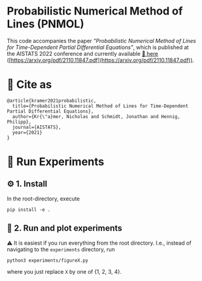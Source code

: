 # Probabilistic Numerical Method of Lines (PNMOL)

This code accompanies the paper _"Probabilistic Numerical Method of Lines for Time-Dependent Partial Differential Equations"_, which is published at the AISTATS 2022 conference and currently available [:link: here](https://arxiv.org/pdf/2110.11847.pdf) ([https://arxiv.org/pdf/2110.11847.pdf](https://arxiv.org/pdf/2110.11847.pdf)).


# :memo: Cite as

```
@article{kramer2021probabilistic,
  title={Probabilistic Numerical Method of Lines for Time-Dependent Partial Differential Equations},
  author={Kr{\"a}mer, Nicholas and Schmidt, Jonathan and Hennig, Philipp},
  journal={AISTATS},
  year={2021}
}
```

# :runner: Run Experiments

## :gear: 1. Install
In the root-directory, execute
```
pip install -e .
```

## :rocket: 2. Run and plot experiments
:warning: It is easiest if you run everything from the root directory. I.e., instead of navigating to the `experiments` directory, run

```
python3 experiments/figureX.py
```

where you just replace `X` by one of {1, 2, 3, 4}.